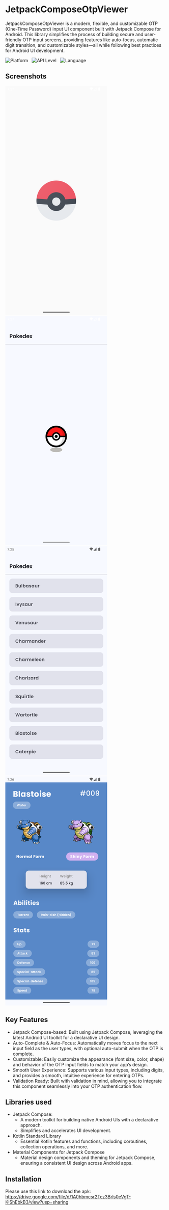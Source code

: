 # JetpackComposeOtpViewer

JetpackComposeOtpViewer is a modern, flexible, and customizable OTP (One-Time Password) input UI component built with Jetpack Compose for Android. This library simplifies the process of building secure and user-friendly OTP input screens, providing features like auto-focus, automatic digit transition, and customizable styles—all while following best practices for Android UI development.

![Platform](https://img.shields.io/badge/Platform-Android-lightseagreen) &nbsp;
![API Level](https://img.shields.io/badge/API-21%2B-steelblue) &nbsp;
![Language](https://img.shields.io/badge/Language-Kotlin-orange)

## Screenshots

<img src="https://github.com/Aryan2k/PokeDiary/blob/main/PokeDiarySplash.png" height = "720" width = "320"/>        <img src="https://github.com/Aryan2k/PokeDiary/blob/main/PokeDiaryLoader.png" height = "720" width = "320"/>  
<img src="https://github.com/Aryan2k/PokeDiary/blob/main/PokeDiaryList.png" height = "720" width = "320"/>        <img src="https://github.com/Aryan2k/PokeDiary/blob/main/PokeDiaryDetails.png" height = "720" width = "320"/>

## Key Features

- Jetpack Compose-based: Built using Jetpack Compose, leveraging the latest Android UI toolkit for a declarative UI design.
- Auto-Complete & Auto-Focus: Automatically moves focus to the next input field as the user types, with optional auto-submit when the OTP is complete.
- Customizable: Easily customize the appearance (font size, color, shape) and behavior of the OTP input fields to match your app’s design.
- Smooth User Experience: Supports various input types, including digits, and provides a smooth, intuitive experience for entering OTPs.
- Validation Ready: Built with validation in mind, allowing you to integrate this component seamlessly into your OTP authentication flow.

## Libraries used

- Jetpack Compose:
  - A modern toolkit for building native Android UIs with a declarative approach.
  - Simplifies and accelerates UI development.
- Kotlin Standard Library
  - Essential Kotlin features and functions, including coroutines, collection operations, and more.
- Material Components for Jetpack Compose
  - Material design components and theming for Jetpack Compose, ensuring a consistent UI design across Android apps.
  
## Installation

Please use this link to download the apk: https://drive.google.com/file/d/1A0hbmcsr2Tez3Brls0eVgT-KlShEbkB3/view?usp=sharing

